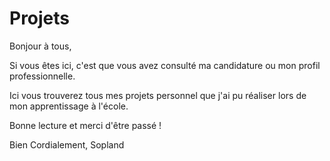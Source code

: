 # Projets

Bonjour à tous,

Si vous êtes ici, c'est que vous avez consulté ma candidature ou mon profil professionnelle.

Ici vous trouverez tous mes projets personnel que j'ai pu réaliser lors de mon apprentissage à l'école.

Bonne lecture et merci d'être passé !

Bien Cordialement,
Sopland
